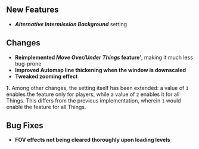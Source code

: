 ## New Features

- **_Alternative Intermission Background_** setting

## Changes

- **Reimplemented _Move Over/Under Things_ feature**¹, making it much less bug-prone
- **Improved Automap line thickening when the window is downscaled**
- **Tweaked zooming effect**

**1\.** Among other changes, the setting itself has been extended: a value of `1` enables the feature only for players,
while a value of `2` enables it for all Things. This differs from the previous implementation, wherein `1` would enable
the feature for all Things.

## Bug Fixes

- **FOV effects not being cleared thoroughly upon loading levels**
